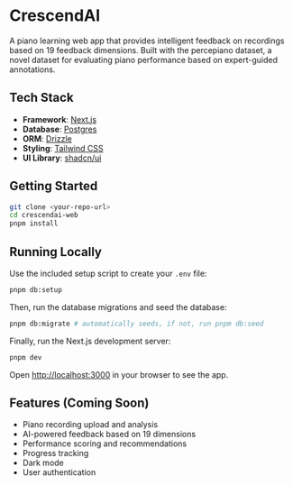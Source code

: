 # CrescendAI

A piano learning web app that provides intelligent feedback on recordings based on 19 feedback dimensions. Built with the percepiano dataset, a novel dataset for evaluating piano performance based on expert-guided annotations.

## Tech Stack

- **Framework**: [Next.js](https://nextjs.org/)
- **Database**: [Postgres](https://www.postgresql.org/)
- **ORM**: [Drizzle](https://orm.drizzle.team/)
- **Styling**: [Tailwind CSS](https://tailwindcss.com/)
- **UI Library**: [shadcn/ui](https://ui.shadcn.com/)

## Getting Started

```bash
git clone <your-repo-url>
cd crescendai-web
pnpm install
```

## Running Locally

Use the included setup script to create your `.env` file:

```bash
pnpm db:setup
```

Then, run the database migrations and seed the database:

```bash
pnpm db:migrate # automatically seeds, if not, run pnpm db:seed
```

Finally, run the Next.js development server:

```bash
pnpm dev
```

Open [http://localhost:3000](http://localhost:3000) in your browser to see the app.

## Features (Coming Soon)

- Piano recording upload and analysis
- AI-powered feedback based on 19 dimensions
- Performance scoring and recommendations
- Progress tracking
- Dark mode
- User authentication
